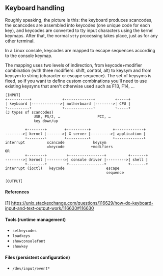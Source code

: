 ## Keyboard handling
Roughly speaking, the picture is this: the keyboard produces scancodes, the scancodes are assembled into keycodes (one unique code for each key), and keycodes are converted to tty input characters using the kernel keymaps. After that, the normal `stty` processing takes place, just as for any other terminal.

In a Linux console, keycodes are mapped to escape sequences according to the console keymap.

The mapping uses two levels of indirection, from keycode+modifier combination (with three modifiers: shift, control, alt) to keysym and from keysym to string (character or escape sequence). The set of keysyms is fixed, so if you want to define custom combinations you'll need to use existing keysyms that aren't otherwise used such as F13, F14, …
 
```
[INPUT]
+----------+              +-------------+         +-----+
| keyboard |------------->| motherboard |-------->| CPU |
+----------+              +-------------+         +-----+
(3 types of scancodes)
             USB, PS/2, …                 PCI, …
             key down/up

         +--------+        +----------+          +-------------+
-------->| kernel |------->| X server |--------->| application |
         +--------+        +----------+          +-------------+
interrupt          scancode             keysym
                   =keycode            +modifiers
OR
         +--------+         +----------------+          +-------+
-------->| kernel |-------->| console driver |--------->| shell |
         +--------+         +----------------+          +-------+
interrupt (ioctl)   keycode                   escape 
                                              sequence

[OUTPUT]
```

#### References
[1] https://unix.stackexchange.com/questions/116629/how-do-keyboard-input-and-text-output-work/116630#116630

#### Tools (runtime management)
* `setkeycodes`
* `loadkeys`
* `showconsolefont`
* `showkey`

#### Files (persistent configuration)
* `/dev/input/event*`
